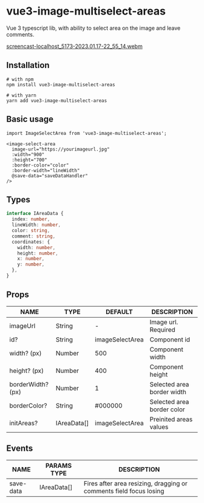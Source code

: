 # vue3-image-multiselect-areas

Vue 3 typescript lib, with ability to select area on the image and leave comments.

[screencast-localhost_5173-2023.01.17-22_55_14.webm](https://user-images.githubusercontent.com/12416010/213011116-b1cd6685-4596-4137-b8b5-945b098143ac.webm)

## Installation
```shell
# with npm
npm install vue3-image-multiselect-areas
```
```shell
# with yarn
yarn add vue3-image-multiselect-areas
```

## Basic usage
```vue
import ImageSelectArea from 'vue3-image-multiselect-areas';
```
```vue
<image-select-area
  image-url="https://yourimageurl.jpg"
  :width="900"
  :height="700"
  :border-color="color"
  :border-width="lineWidth"
  @save-data="saveDataHandler"
/>
```

## Types
```typescript
interface IAreaData {
  index: number,
  lineWidth: number,
  color: string,
  comment: string,
  coordinates: {
    width: number,
    height: number,
    x: number,
    y: number,
  },
}
```

## Props
| NAME              | TYPE         | DEFAULT                  | DESCRIPTION                |
|-------------------|--------------|--------------------------|----------------------------|
| imageUrl          | String       |              -           | Image url. Required        |
| id?               | String       | imageSelectArea          | Component id               |
| width? (px)       | Number       | 500                      | Component width            |
| height? (px)      | Number       | 400                      | Component height           |
| borderWidth? (px) | Number       | 1                        | Selected area border width |
| borderColor?      | String       | #000000                  | Selected area border color |
| initAreas?        | IAreaData[]  | imageSelectArea          | Preinited areas values     |


## Events
| NAME      | PARAMS TYPE | DESCRIPTION                                                        |
|-----------|-------------|--------------------------------------------------------------------|
| save-data | IAreaData[] | Fires after area resizing, dragging or comments field focus losing |
